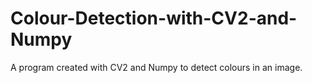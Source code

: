 # Colour-Detection-with-CV2-and-Numpy
A program created with CV2 and Numpy to detect colours in an image.
